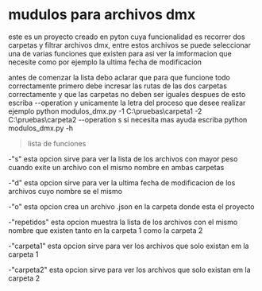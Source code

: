 # mudulos para archivos dmx
este es un proyecto creado en pyton cuya funcionalidad es recorrer dos carpetas y filtrar archivos dmx, entre estos archivos se puede seleccionar una de varias funciones que existen para asi ver la imformacion que necesite como por ejemplo la ultima fecha de modificacion


antes de comenzar la lista debo aclarar que para que funcione todo correctamente primero debe incresar las rutas de las dos carpetas correctamente y que las carpetas no deben ser iguales despues de esto escriba --operation y unicamente la letra del proceso que desee realizar ejemplo
python modulos_dmx.py -1 C:\pruebas\carpeta1 -2 C:\pruebas\carpeta2 --operation s
si necesita mas ayuda escriba python modulos_dmx.py -h

>lista de funciones

-"s"  esta opcion sirve para ver la lista de los archivos con mayor peso cuando exite un archivo con el mismo nombre en ambas carpetas

-"d" esta opcion sirve para ver la ultima fecha de modificacion  de los archivos cuyo nombre se el mismo

-"o" esta opcion crea un archivo .json en la carpeta donde esta el proyecto

-"repetidos" esta opcion muestra la lista de los archivos con el mismo nombre que existen tanto en la carpeta 1 como la carpeta 2

-"carpeta1" esta opcion sirve para ver los archivos que solo existan em la carpeta 1

-"carpeta2" esta opcion sirve para ver los archivos que solo existan em la carpeta 2
